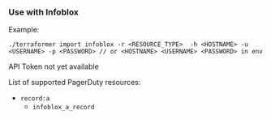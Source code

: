 ### Use with Infoblox

Example:

```
./terraformer import infoblox -r <RESOURCE_TYPE>  -h <HOSTNAME> -u <USERNAME> -p <PASSWORD> // or <HOSTNAME> <USERNAME> <PASSWORD> in env
```
API Token not yet available

List of supported PagerDuty resources:

* `record:a`
  * `infoblox_a_record` 
